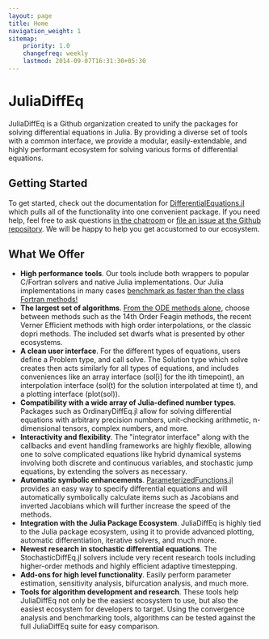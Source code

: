 ```yaml
---
layout: page
title: Home
navigation_weight: 1
sitemap:
    priority: 1.0
    changefreq: weekly
    lastmod: 2014-09-07T16:31:30+05:30
---
```

# JuliaDiffEq

JuliaDiffEq is a Github organization created to unify the packages for solving differential
equations in Julia. By providing a diverse set of tools with a common interface,
we provide a modular, easily-extendable, and highly
performant ecosystem for solving various forms of differential equations.

## Getting Started

To get started, check out the documentation for [DifferentialEquations.jl](https://juliadiffeq.github.io/DiffEqDocs.jl/latest/index.html)
which pulls all of the functionality into one convenient package. If you need help,
feel free to ask questions [in the chatroom](https://gitter.im/JuliaDiffEq/Lobby)
or [file an issue at the Github repository](https://github.com/JuliaDiffEq/DifferentialEquations.jl/issues).
We will be happy to help you get accustomed to our ecosystem.

## What We Offer

- **High performance tools**. Our tools include both wrappers to popular C/Fortran
  solvers and native Julia implementations. Our Julia implementations in many
  cases [benchmark as faster than the class Fortran methods!](https://github.com/JuliaDiffEq/DiffEqBenchmarks.jl)
- **The largest set of algorithms**. [From the ODE methods alone](https://juliadiffeq.github.io/DiffEqDocs.jl/latest/solvers/ode_solve.html),
  choose between methods such as the 14th Order Feagin methods, the recent Verner
  Efficient methods with high order interpolations, or the classic dopri methods.
  The included set dwarfs what is presented by other ecosystems.
- **A clean user interface**. For the different types of equations, users define a Problem
  type, and call solve. The Solution type which solve creates then acts similarly
  for all types of equations, and includes conveniences like an array interface
  (sol[i] for the ith timepoint), an interpolation interface (sol(t) for the
  solution interpolated at time t), and a plotting interface (plot(sol)).
- **Compatibility with a wide array of Julia-defined number types**. Packages such as
  OrdinaryDiffEq.jl allow for solving differential equations with arbitrary precision
  numbers, unit-checking arithmetic, n-dimensional tensors, complex numbers, and more.
- **Interactivity and flexibility**. The "integrator interface" along with the callbacks
  and event handling frameworks are highly flexible, allowing one to solve complicated
  equations like hybrid dynamical systems involving both discrete and continuous variables,
  and stochastic jump equations, by extending the solvers as necessary.
- **Automatic symbolic enhancements**. [ParameterizedFunctions.jl](https://github.com/JuliaDiffEq/ParameterizedFunctions.jl)
  provides an easy way to specify differential equations and will automatically
  symbolically calculate items such as Jacobians and inverted Jacobians which
  will further increase the speed of the methods.
- **Integration with the Julia Package Ecosystem**. JuliaDiffEq is highly tied
  to the Julia package ecosystem, using it to provide advanced plotting, automatic
  differentiation, iterative solvers, and much more.
- **Newest research in stochastic differential equations**. The StochasticDiffEq.jl
  solvers include very recent research tools including higher-order methods
  and highly efficient adaptive timestepping.
- **Add-ons for high level functionality**. Easily perform parameter estimation,
  sensitivity analysis, bifurcation analysis, and much more.
- **Tools for algorithm development and research**. These tools help JuliaDiffEq
  not only be the easiest ecosystem to use, but also the easiest ecosystem for developers to target.
  Using the convergence analysis and benchmarking tools, algorithms can be tested
  against the full JuliaDiffEq suite for easy comparison.
